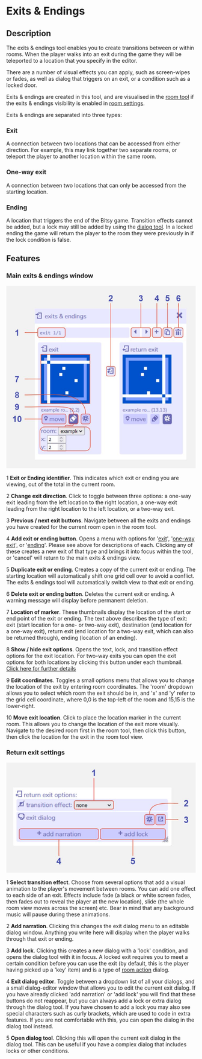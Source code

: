 # Exits & Endings

## Description

The exits & endings tool enables you to create transitions between or within rooms. When the player walks into an exit during the game they will be teleported to a location that you specify in the editor.

There are a number of visual effects you can apply, such as screen-wipes or fades, as well as dialog that triggers on an exit, or a condition such as a locked door.

Exits & endings are created in this tool, and are visualised in the [room tool](../room) if the exits & endings visibility is enabled in [room settings](../room/roomSettings).

Exits & endings are separated into three types:

### Exit

A connection between two locations that can be accessed from either direction. For example, this may link together two separate rooms, or teleport the player to another location within the same room. 

### One-way exit

A connection between two locations that can only be accessed from the starting location.

### Ending

A location that triggers the end of the Bitsy game. Transition effects cannot be added, but a lock may still be added by using the [dialog tool](../dialog). In a locked ending the game will return the player to the room they were previously in if the lock condition is false. 

## Features

### Main exits & endings window

![exits & endings tool diagram](.images/exitsEndingsDiagram01.JPG)

1 **Exit or Ending identifier**. This indicates which exit or ending you are viewing, out of the total in the current room.

2 **Change exit direction**. Click to toggle between three options: a one-way exit leading from the left location to the right location, a one-way exit leading from the right location to the left location, or a two-way exit.

3 **Previous / next exit buttons**. Navigate between all the exits and endings you have created for the current room open in the room tool.

4 **Add exit or ending button**. Opens a menu with options for '[exit](#exit)', '[one-way exit](#one-way-exit)', or '[ending](#ending)'. Please see above for descriptions of each. Clicking any of these creates a new exit of that type and brings it into focus within the tool, or 'cancel' will return to the main exits & endings view.

5 **Duplicate exit or ending**. Creates a copy of the current exit or ending. The starting location will automatically shift one grid cell over to avoid a conflict. The exits & endings tool will automatically switch view to that exit or ending.

6 **Delete exit or ending button**. Deletes the current exit or ending. A warning message will display before permanent deletion.

7 **Location of marker**. These thumbnails display the location of the start or end point of the exit or ending. The text above describes the type of exit: exit (start location for a one- or two-way exit), destination (end location for a one-way exit), return exit (end location for a two-way exit, which can also be returned through), ending (location of an ending).

8 **Show / hide exit options**. Opens the text, lock, and transition effect options for the exit location. For two-way exits you can open the exit options for both locations by clicking this button under each thumbnail. [Click here for further details](/tools/exitsandendings#return-exit-settings)

9 **Edit coordinates**. Toggles a small options menu that allows you to change the location of the exit by entering room coordinates. The 'room' dropdown allows you to select which room the exit should be in, and 'x' and 'y' refer to the grid cell coordinate, where 0,0 is the top-left of the room and 15,15 is the lower-right.

10 **Move exit location**. Click to place the location marker in the current room. This allows you to change the location of the exit more visually. Navigate to the desired room first in the room tool, then click this button, then click the location for the exit in the room tool view.

### Return exit settings

![exits & endings tool diagram](.images/exitsEndingsDiagram02.JPG)

1 **Select transition effect**. Choose from several options that add a visual animation to the player's movement between rooms. You can add one effect to each side of an exit. Effects include fade (a black or white screen fades, then fades out to reveal the player at the new location), slide (the whole room view moves across the screen) etc. Bear in mind that any background music will pause during these animations.

2 **Add narration**. Clicking this changes the exit dialog menu to an editable dialog window. Anything you write here will display when the player walks through that exit or ending.

3 **Add lock**. Clicking this creates a new dialog with a 'lock' condition, and opens the dialog tool with it in focus. A locked exit requires you to meet a certain condition before you can use the exit (by default, this is the player having picked up a 'key' item) and is a type of [room action](../dialog/roomActions) dialog.

4 **Exit dialog editor**. Toggle between a dropdown list of all your dialogs, and a small dialog-editor window that allows you to edit the current exit dialog. If you have already clicked 'add narration' or 'add lock' you will find that these buttons do not reappear, but you can always add a lock or extra dialog through the dialog tool. If you have chosen to add a lock you may also see special characters such as curly brackets, which are used to code in extra features. If you are not comfortable with this, you can open the dialog in the dialog tool instead.

5 **Open dialog tool**. Clicking this will open the current exit dialog in the dialog tool. This can be useful if you have a complex dialog that includes locks or other conditions.
